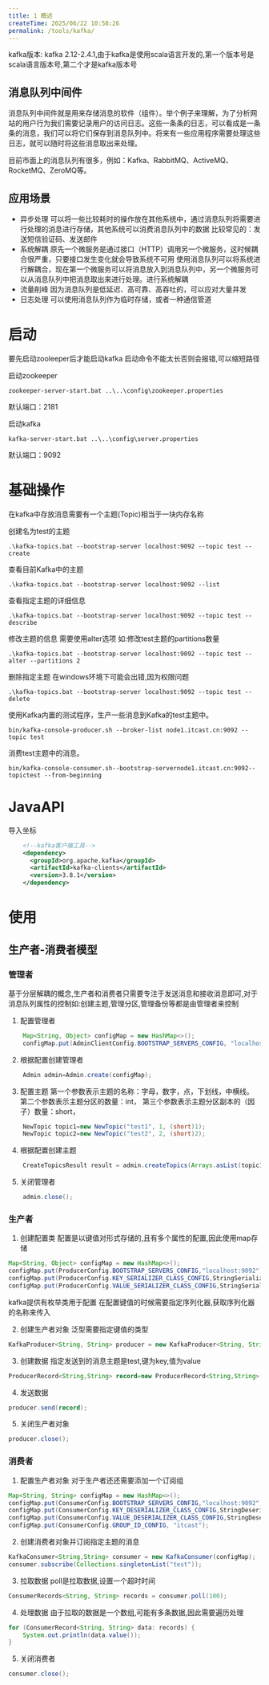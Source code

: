 ```yaml
---
title: 1 概述
createTime: 2025/06/22 10:58:26
permalink: /tools/kafka/
---
```


kafka版本: kafka 2.12-2.4.1,由于kafka是使用scala语言开发的,第一个版本号是scala语言版本号,第二个才是kafka版本号

## 消息队列中间件

消息队列中间件就是用来存储消息的软件（组件）。举个例子来理解，为了分析网站的用户行为我们需要记录用户的访问日志。这些一条条的日志，可以看成是一条条的消息，我们可以将它们保存到消息队列中。将来有一些应用程序需要处理这些日志，就可以随时将这些消息取出来处理。

目前市面上的消息队列有很多，例如：Kafka、RabbitMQ、ActiveMQ、RocketMQ、ZeroMQ等。

## 应用场景
- 异步处理
	可以将一些比较耗时的操作放在其他系统中，通过消息队列将需要进行处理的消息进行存储，其他系统可以消费消息队列中的数据
	比较常见的：发送短信验证码、发送邮件
- 系统解耦
	原先一个微服务是通过接口（HTTP）调用另一个微服务，这时候耦合很严重，只要接口发生变化就会导致系统不可用
	使用消息队列可以将系统进行解耦合，现在第一个微服务可以将消息放入到消息队列中，另一个微服务可以从消息队列中把消息取出来进行处理。进行系统解耦
- 流量削峰
	因为消息队列是低延迟、高可靠、高吞吐的，可以应对大量并发
- 日志处理
	可以使用消息队列作为临时存储，或者一种通信管道

# 启动

要先启动zooleeper后才能启动kafka
启动命令不能太长否则会报错,可以缩短路径

启动zookeeper
```shell
zookeeper-server-start.bat ..\..\config\zookeeper.properties
```
默认端口：2181

启动kafka
```shell
kafka-server-start.bat ..\..\config\server.properties
```
默认端口：9092

# 基础操作
在kafka中存放消息需要有一个主题(Topic)相当于一块内存名称

创建名为test的主题
```shell
.\kafka-topics.bat --bootstrap-server localhost:9092 --topic test --create
```

查看目前Kafka中的主题
```shell
.\kafka-topics.bat --bootstrap-server localhost:9092 --list 
```

查看指定主题的详细信息
```shell
.\kafka-topics.bat --bootstrap-server localhost:9092 --topic test --describe
```

修改主题的信息
需要使用alter选项
如:修改test主题的partitions数量
```shell
.\kafka-topics.bat --bootstrap-server localhost:9092 --topic test --alter --partitions 2
```

删除指定主题
在windows环境下可能会出错,因为权限问题
```shell
.\kafka-topics.bat --bootstrap-server localhost:9092 --topic test --delete  
```

使用Kafka内置的测试程序，生产一些消息到Kafka的test主题中。
```shell
bin/kafka-console-producer.sh --broker-list node1.itcast.cn:9092 --topic test
```

消费test主题中的消息。
```shell
bin/kafka-console-consumer.sh--bootstrap-servernode1.itcast.cn:9092--topictest --from-beginning
```

# JavaAPI
导入坐标
```xml
    <!--kafka客户端工具-->
    <dependency>
      <groupId>org.apache.kafka</groupId>
      <artifactId>kafka-clients</artifactId>
      <version>3.8.1</version>
    </dependency>
```

# 使用

## 生产者-消费者模型

### 管理者
基于分层解耦的概念,生产者和消费者只需要专注于发送消息和接收消息即可,对于消息队列属性的控制如:创建主题,管理分区,管理备份等都是由管理者来控制

1. 配置管理者
```java
    Map<String, Object> configMap = new HashMap<>();
    configMap.put(AdminClientConfig.BOOTSTRAP_SERVERS_CONFIG, "localhost:9092");
```

2. 根据配置创建管理者
```java
    Admin admin=Admin.create(configMap);
```

3. 配置主题
第一个参数表示主题的名称：字母，数字，点，下划线，中横线。
第二个参数表示主题分区的数量：int，
第三个参数表示主题分区副本的（因子）数量：short，
```java
    NewTopic topic1=new NewTopic("test1", 1, (short)1);
    NewTopic topic2=new NewTopic("test2", 2, (short)2);
```

4. 根据配置创建主题
```java
    CreateTopicsResult result = admin.createTopics(Arrays.asList(topic1, topic2));
```

5. 关闭管理者
```java
    admin.close();
```

### 生产者
1. 创建配置类
配置是以键值对形式存储的,且有多个属性的配置,因此使用map存储
```java
Map<String, Object> configMap = new HashMap<>();
configMap.put(ProducerConfig.BOOTSTRAP_SERVERS_CONFIG,"localhost:9092");
configMap.put(ProducerConfig.KEY_SERIALIZER_CLASS_CONFIG,StringSerializer.class.getName());
configMap.put(ProducerConfig.VALUE_SERIALIZER_CLASS_CONFIG,StringSerializer.class.getName());
```
kafka提供有枚举类用于配置
在配置键值的时候需要指定序列化器,获取序列化器的名称来传入

2. 创建生产者对象
泛型需要指定键值的类型
```java
KafkaProducer<String, String> producer = new KafkaProducer<String, String>(configMap);
```

3. 创建数据
指定发送到的消息主题是test,键为key,值为value
```java
ProducerRecord<String,String> record=new ProducerRecord<String,String>("test","key","value");
```

4. 发送数据
```java
producer.send(record);
```

5. 关闭生产者对象
```java
producer.close();
```

### 消费者

1. 配置生产者对象
对于生产者还还需要添加一个订阅组
```java
Map<String, String> configMap = new HashMap<>();
configMap.put(ConsumerConfig.BOOTSTRAP_SERVERS_CONFIG,"localhost:9092");
configMap.put(ConsumerConfig.KEY_DESERIALIZER_CLASS_CONFIG,StringDeserializer.class.getName());
configMap.put(ConsumerConfig.VALUE_DESERIALIZER_CLASS_CONFIG,StringDeserializer.class.getName());
configMap.put(ConsumerConfig.GROUP_ID_CONFIG, "itcast"); 
```

2. 创建消费者对象并订阅指定主题的消息
```java
KafkaConsumer<String,String> consumer = new KafkaConsumer(configMap);
consumer.subscribe(Collections.singletonList("test"));
```

3. 拉取数据
poll是拉取数据,设置一个超时时间
```java
ConsumerRecords<String, String> records = consumer.poll(100);
```

4. 处理数据
由于拉取的数据是一个数组,可能有多条数据,因此需要遍历处理
```java
for (ConsumerRecord<String, String> data: records) {
    System.out.println(data.value());
}
```

5. 关闭消费者
```java
consumer.close();
```